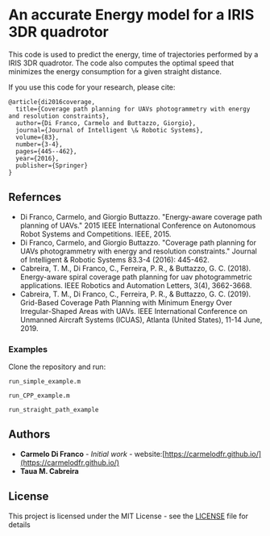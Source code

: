 # An accurate Energy model for a IRIS 3DR quadrotor

This code is used to predict the energy, time of trajectories performed by a IRIS 3DR quadrotor.
The code also computes the optimal speed that minimizes the energy consumption for a given straight distance.

If you use this code for your research, please cite:

```
@article{di2016coverage,
  title={Coverage path planning for UAVs photogrammetry with energy and resolution constraints},
  author={Di Franco, Carmelo and Buttazzo, Giorgio},
  journal={Journal of Intelligent \& Robotic Systems},
  volume={83},
  number={3-4},
  pages={445--462},
  year={2016},
  publisher={Springer}
}
```

## Refernces

* Di Franco, Carmelo, and Giorgio Buttazzo. "Energy-aware coverage path planning of UAVs." 2015 IEEE International Conference on Autonomous Robot Systems and Competitions. IEEE, 2015.
* Di Franco, Carmelo, and Giorgio Buttazzo. "Coverage path planning for UAVs photogrammetry with energy and resolution constraints." Journal of Intelligent & Robotic Systems 83.3-4 (2016): 445-462.
* Cabreira, T. M., Di Franco, C., Ferreira, P. R., & Buttazzo, G. C. (2018). Energy-aware spiral coverage path planning for uav photogrammetric applications. IEEE Robotics and Automation Letters, 3(4), 3662-3668.
* Cabreira, T. M., Di Franco, C., Ferreira, P. R., & Buttazzo, G. C. (2019). Grid-Based Coverage Path Planning with Minimum Energy Over Irregular-Shaped Areas with UAVs. IEEE International Conference on Unmanned Aircraft Systems (ICUAS), Atlanta (United States), 11-14 June, 2019. 


### Examples

Clone the repository and run:

```
run_simple_example.m
```

```
run_CPP_example.m
```

```
run_straight_path_example
```

## Authors

* **Carmelo Di Franco** - *Initial work* - website:[https://carmelodfr.github.io/](https://carmelodfr.github.io/)
* **Taua M. Cabreira** 


## License

This project is licensed under the MIT License - see the [LICENSE](LICENSE) file for details

